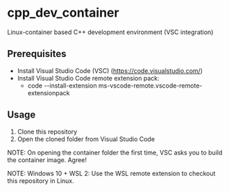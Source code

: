 # cpp_dev_container
Linux-container based C++ development environment (VSC integration)


## Prerequisites
* Install Visual Studio Code (VSC) (https://code.visualstudio.com/)
* Install Visual Studio Code remote extension pack:
  * code --install-extension ms-vscode-remote.vscode-remote-extensionpack 
  
## Usage
1. Clone this repository
2. Open the cloned folder from Visual Studio Code  

NOTE: On opening the container folder the first time, VSC asks you to build the container image. Agree!

NOTE: Windows 10 + WSL 2: Use the WSL remote extension to checkout this repository in Linux.